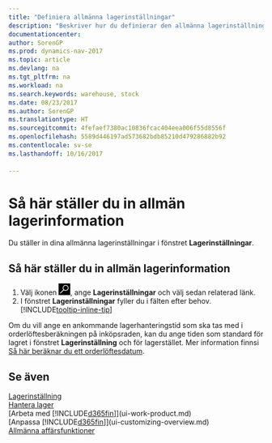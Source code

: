 ```yaml
---
title: "Definiera allmänna lagerinställningar"
description: "Beskriver hur du definierar den allmänna lagerinställningen, såsom nummerserier och platser så att du kan hantera lagerställe och lager."
documentationcenter: 
author: SorenGP
ms.prod: dynamics-nav-2017
ms.topic: article
ms.devlang: na
ms.tgt_pltfrm: na
ms.workload: na
ms.search.keywords: warehouse, stock
ms.date: 08/23/2017
ms.author: SorenGP
ms.translationtype: HT
ms.sourcegitcommit: 4fefaef7380ac10836fcac404eea006f55d8556f
ms.openlocfilehash: 5589d446197ad573682bdb85210d479286882b92
ms.contentlocale: sv-se
ms.lasthandoff: 10/16/2017

---
```

# <a name="how-to-set-up-general-inventory-information"></a>Så här ställer du in allmän lagerinformation
Du ställer in dina allmänna lagerinställningar i fönstret **Lagerinställningar**.

## <a name="to-set-up-general-inventory-information"></a>Så här ställer du in allmän lagerinformation
1. Välj ikonen ![Söka efter sida eller rapport](media/ui-search/search_small.png "ikonen Söka efter sida eller rapport"), ange **Lagerinställningar** och välj sedan relaterad länk.
2. I fönstret **Lagerinställningar** fyller du i fälten efter behov. [!INCLUDE[tooltip-inline-tip](includes/tooltip-inline-tip_md.md)]

Om du vill ange en ankommande lagerhanteringstid som ska tas med i orderlöftesberäkningen på inköpsraden, kan du ange tiden som standard för lagret i fönstret **Lagerinställning** och för lagerstället. Mer information finnsi [Så här beräknar du ett orderlöftesdatum](sales-how-to-calculate-order-promising-dates.md).  

## <a name="see-also"></a>Se även
[Lagerinställning](inventory-setup-inventory.md)  
[Hantera lager](inventory-manage-inventory.md)  
[Arbeta med [!INCLUDE[d365fin](includes/d365fin_md.md)]](ui-work-product.md)  
[Anpassa [!INCLUDE[d365fin](includes/d365fin_md.md)]](ui-customizing-overview.md)  
[Allmänna affärsfunktioner](ui-across-business-areas.md)

